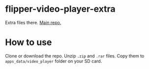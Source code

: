 # flipper-video-player-extra
Extra files there. [Main repo.](https://github.com/LTVA1/flipper-zero-video-player)

# How to use
Clone or download the repo. Unzip `.zip` and `.rar` files. Copy them to `apps_data/video_player` folder on your SD card.
